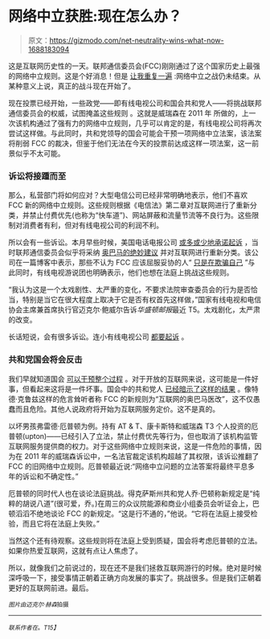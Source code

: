 # 网络中立获胜:现在怎么办？

> 原文：<https://gizmodo.com/net-neutrality-wins-what-now-1688183094>

这是互联网历史性的一天。联邦通信委员会(FCC)刚刚通过了这个国家历史上最强的网络中立规则。这是个好消息！但是 [让我重复一遍](http://gizmodo.com/did-the-internet-win-yet-no-but-heres-what-we-got-1683759866) :网络中立之战仍未结束。从某种意义上说，真正的战斗现在开始了。



现在投票已经开始，一些政党——即有线电视公司和国会共和党人——将挑战联邦通信委员会的权威，试图掩盖这些规则 。这就是威瑞森在 2011 年 所做的，上一次该机构通过了强有力的网络中立规则，几乎可以肯定的是，有线电视公司将再次尝试这样做。与此同时，共和党领导的国会可能会干预一项网络中立法案，该法案将削弱 FCC 的裁决，但鉴于他们无法在今天的投票前达成这样一项法案，这一前景似乎不太可能。

### 诉讼将接踵而至

那么，私营部门将如何应对？大型电信公司已经非常明确地表示，他们不喜欢 FCC 新的网络中立规则。这些规则根据《电信法》第二章对互联网进行了重新分类，并禁止付费优先(也称为“快车道”)、网站屏蔽和流量节流等不良行为。这些限制对消费者有利，但对有线电视公司的利润不利。

所以会有一些诉讼。本月早些时候，美国电话电报公司 [或多或少地承诺起诉](http://www.attpublicpolicy.com/fcc/title-ii-closing-arguments/) ，当时联邦通信委员会似乎将采纳 [奥巴马的绝妙建议](http://gizmodo.com/what-obamas-net-neutrality-plan-gets-right-1656941650) 并对互联网进行重新分类。该公司在一篇博客中表示，那些不认为 FCC 应该屈服妥协的人“ [只是在欺骗自己](http://gizmodo.com/did-the-internet-win-yet-no-but-heres-what-we-got-1683759866) ”与此同时，有线电视游说团也明确表示，他们也想在法庭上挑战这些规则。

“我认为这是一个太戏剧性、太严重的变化，不要求法院审查委员会的行为是否恰当，特别是当它在很大程度上取决于它是否有权首先这样做，”国家有线电视和电信协会主席兼首席执行官迈克尔·鲍威尔告诉*华盛顿邮报*最近 T5。太戏剧化，太严肃的改变。

长话短说，会有很多诉讼。连小有线电视公司 [都要起诉](http://www.washingtonpost.com/blogs/the-switch/wp/2015/02/17/smaller-cable-companies-hint-theyll-sue-the-fcc-on-net-neutrality-too/) 。

### 共和党国会将会反击

我们早就知道国会 [可以干预整个过程](http://gizmodo.com/who-should-really-decide-net-neutralitys-fate-1593756761) 。对于开放的互联网来说，这可能是一件好事，但看起来这将是一件坏事。国会中的共和党人 [已经暗示了这样的结果](http://gizmodo.com/congress-calling-white-house-foul-play-on-new-net-neutr-1684553389) 。像特德·克鲁兹这样的危言耸听者称 FCC 的新规则为“互联网的奥巴马医改”，这不仅愚蠢而且危险。其他人说政府将开始为互联网服务定价。这不是真的。

以坏男孩弗雷德·厄普顿为例。持有 AT & T、康卡斯特和威瑞森 T3 个人投资的厄普顿(upton)——已经引入了立法，禁止付费优先等行为，但也取消了该机构监管互联网服务提供商的权力。对于这些网络中立规则来说，这是一件危险的事情，因为在 2011 年的威瑞森诉讼中，一名法官裁定该机构超越了其权限，该诉讼推翻了 FCC 的旧网络中立规则。厄普顿最近说:“网络中立问题的立法答案将最终平息多年的诉讼和不确定性。”

厄普顿的同时代人也在谈论法庭挑战。得克萨斯州共和党人乔·巴顿称新规定是“纯粹的胡说八道”(很可爱，乔。)在周三的众议院能源和商业小组委员会听证会上，巴顿滔滔不绝地谈论 FCC 的新规定。“这是行不通的，”他说。“它将在法庭上接受检验，而且它将在法庭上失败。”

当然这个还有待观察。这些规则将在法庭上受到质疑，国会将考虑厄普顿的立法。如果你热爱互联网，这就有点让人焦虑了。

所以，就像我们之前说过的，现在还不是我们拯救互联网游行的时候。绝对是时候深呼吸一下，接受事情正朝着正确方向发展的事实了。挑战很多。但是我们正朝着更好的互联网前进。最后。

<small>*图片由迈克尔·赫森*拍摄</small>

* * *

<small>*联系作者在*</small>[<small></small>](mailto:adam@gizmodo.com)*<small>*。*T15】</small>*